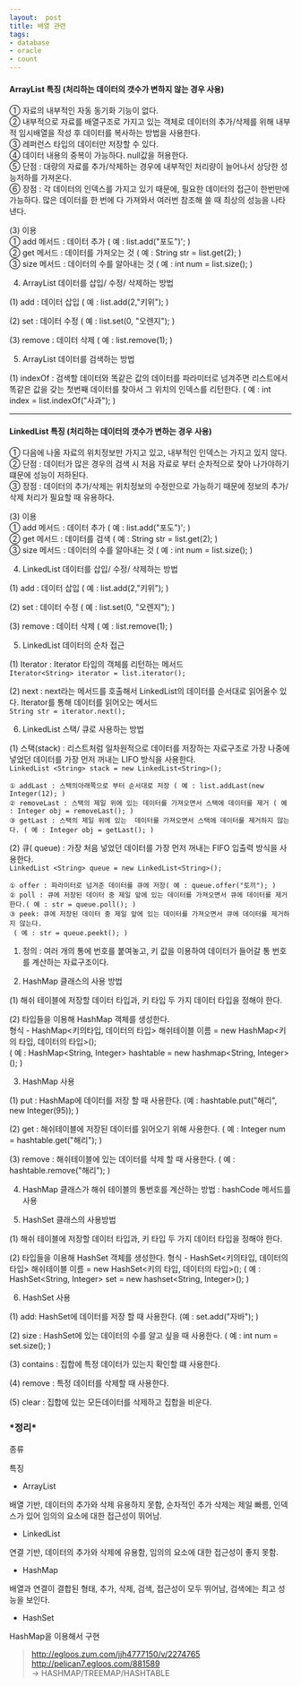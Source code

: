 ```yaml
---
layout:  post
title: 배열 관련
tags:
- database
- oracle
- count
---
```


#### ArrayList 특징 (처리하는 데이터의 갯수가 변하지 않는 경우 사용)
① 자료의 내부적인 자동 동기화 기능이 없다.  
② 내부적으로 자료를 배열구조로 가지고 있는 객체로 데이터의 추가/삭제를 위해 내부적 임시배열을 작성 후 데이터를 복사하는 방법을 사용한다.  
③ 레퍼런스 타입의 데이터만 저장할 수 있다.  
④ 데이터 내용의 중복이 가능하다. null값을 허용한다.  
⑤ 단점 :  대량의 자료를 추가/삭제하는 경우에 내부적인 처리량이 늘어나서 상당한 성능저하를 가져온다.  
⑥ 장점 : 각 데이터의 인덱스를 가지고 있기 때문에, 필요한 데이터의 접근이 한번만에 가능하다. 많은 데이터를 한 번에 다 가져와서 여러번 참조해 쓸 때 최상의 성능을 나타낸다.  

 (3) 이용  
    ① add 메서드 : 데이터 추가 ( 예 : list.add("포도")'; )  
    ② get  메서드 : 데이터를 가져오는 것 ( 예 : String str = list.get(2); )  
    ③ size 메서드 : 데이터의 수를 알아내는 것 ( 예 : int num = list.size(); )  
 
4. ArrayList 데이터를 삽입/ 수정/ 삭제하는 방법
    
 (1) add : 데이터 삽입  ( 예 : list.add(2,"키위"); )
 
 (2) set : 데이터 수정 ( 예 : list.set(0, "오렌지"); )

 (3) remove : 데이터 삭제 ( 예 : list.remove(1); )

5. ArrayList 데이터를 검색하는 방법 

 (1) indexOf : 검색할 데이터와 똑같은 값의 데이터를 파라미터로 넘겨주면 리스트에서 똑같은 값을 갖는 첫번째 데이터를 찾아서 
  그 위치의 인덱스를 리턴한다. ( 예 : int index = list.indexOf("사과"); )

***

#### LinkedList 특징 (처리하는 데이터의 갯수가 변하는 경우 사용)

① 다음에 나올 자료의 위치정보만 가지고 있고, 내부적인 인덱스는 가지고 있지 않다.  
② 단점 : 데이터가 많은 경우의 검색 시 처음 자료로 부터 순차적으로 찾아 나가야하기 떄문에 성능이 저하된다.  
③ 장점 : 데이터의 추가/삭제는 위치정보의 수정만으로 가능하기 때문에 정보의 추가/삭제 처리가 필요할 때 유용하다.  

 (3) 이용  
    ① add 메서드 : 데이터 추가 ( 예 : list.add("포도")'; )  
    ② get  메서드 : 데이터를 검색 ( 예 : String str = list.get(2); )  
    ③ size 메서드 : 데이터의 수를 알아내는 것 ( 예 : int num = list.size(); )  


4. LinkedList 데이터를 삽입/ 수정/ 삭제하는 방법
    
 (1) add : 데이터 삽입  ( 예 : list.add(2,"키위"); )
 
 (2) set : 데이터 수정 ( 예 : list.set(0, "오렌지"); )

 (3) remove : 데이터 삭제 ( 예 : list.remove(1); )

5. LinkedList 데이터의 순차 접근
 
 (1) Iterator : Iterator 타입의 객체를 리턴하는 메서드  
    `Iterator<String> iterator = list.iterator();`

 (2) next : next라는 메서드를 호출해서 LinkedList의 데이터를 순서대로 읽어올수 있다. Iterator를 통해 데이터를 읽어오는 메서드  
    `String str = iterator.next();`

 6. LinkedList 스택/ 큐로 사용하는 방법

 (1) 스택(stack) : 리스트처럼 일차원적으로 데이터를 저장하는 자료구조로 가장 나중에 넣었던 데이터를 가장 먼저 꺼내는 LIFO 
    방식을 사용한다.  
    `LinkedList <String> stack = new LinkedList<String>();` 

    ① addLast : 스택의아래쪽으로 부터 순서대로 저장 ( 예 : list.addLast(new Integer(12); )  
    ② removeLast : 스택의 제일 위에 있는 데이터를 가져오면서 스택에 데이터를 제거 ( 예 : Integer obj = removeLast(); )  
    ③ getLast : 스택의 제일 위에 있는  데이터를 가져오면서 스택에 데이터를 제거하지 않는다. ( 예 : Integer obj = getLast(); )  

 (2) 큐( queue) : 가장 처음 넣었던 데이터를 가장 먼저 꺼내는 FIFO 입출력 방식을 사용한다.  
    `LinkedList <String> queue = new LinkedList<String>();` 
    
    ① offer : 파라미터로 넘겨준 데이터를 큐에 저장( 예 : queue.offer("토끼"); )  
    ② poll : 큐에 저장된 데이터 중 제일 앞에 있는 데이터를 가져오면서 큐에 데이터를 제거한다.( 예 : str = queue.poll(); )  
    ③ peek: 큐에 저장된 데이터 중 제일 앞에 있는 데이터를 가져오면서 큐에 데이터를 제거하지 않는다.  
     ( 예 : str = queue.peekt(); )  
     
<HashTable>

1. 정의 : 여러 개의 통에 번호를 붙여놓고, 키 값을 이용하여 데이터가 들어갈 통 번호를 계산하는 자료구조이다. 

2. HashMap 클래스의 사용 방법 

 (1) 해쉬 테이블에 저장할 데이터 타입과, 키 타입 두 가지 데이터 타입을 정해야 한다.

 (2) 타입들을 이용해 HashMap 객체를 생성한다.  
      형식 - HashMap<키의타입, 데이터의 타입> 해쉬테이블 이름 = new HashMap<키의 타입, 데이터의 타입>();  
      ( 예 : HashMap<String, Integer> hashtable = new hashmap<String, Integer>(); )  

3. HashMap 사용

 (1) put : HashMap에 데이터를 저장 할 때 사용한다. (예 : hashtable.put("해리", new Integer(95)); )

 (2) get : 해쉬테이블에 저장된 데이터를 읽어오기 위해 사용한다. ( 예 : Integer num = hashtable.get("해리"); )

 (3) remove : 해쉬테이블에 있는 데이터를 삭제 할 때 사용한다. ( 예 : hashtable.remove("해리"); ) 

4. HashMap 클래스가 해쉬 테이블의 통번호를 계산하는 방법 : hashCode 메서드를 사용

5. HashSet 클래스의 사용방법

 (1) 해쉬 테이블에 저장할 데이터 타입과, 키 타입 두 가지 데이터 타입을 정해야 한다.

 (2) 타입들을 이용해 HashSet 객체를 생성한다. 
      형식 - HashSet<키의타입, 데이터의 타입> 해쉬테이블 이름 = new HashSet<키의 타입, 데이터의 타입>();
      ( 예 : HashSet<String, Integer> set = new hashset<String, Integer>(); )

6. HashSet 사용

 (1) add: HashSet에 데이터를 저장 할 때 사용한다. (예 : set.add("자바"); )

 (2) size : HashSet에 있는 데이터의 수를 알고 싶을 때 사용한다. ( 예 : int num = set.size(); )

 (3) contains : 집합에 특정 데이터가 있는지 확인할 떄 사용한다.

 (4) remove : 특정 데이터를 삭제할 때 사용한다.

 (5) clear : 집합에 있는 모든데이터를 삭제하고 집합을 비운다.
 
### \*정리*
종류

특징

- ArrayList

배열 기반, 데이터의 추가와 삭제 유용하지 못함, 순차적인 추가 삭제는 제일 빠름, 인덱스가 있어 임의의 요소에 대한 접근성이 뛰어남.

- LinkedList

연결 기반, 데이터의 추가와 삭제에 유용함, 임의의 요소에 대한 접근성이 좋지 못함.

- HashMap

배열과 연결이 결합된 형태, 추가, 삭제, 검색, 접근성이 모두 뛰어남, 검색에는 최고 성능을 보인다.

- HashSet

HashMap을 이용해서 구현


> http://egloos.zum.com/jjh4777150/v/2274765  
> http://pelican7.egloos.com/881589   
> -> HASHMAP/TREEMAP/HASHTABLE
